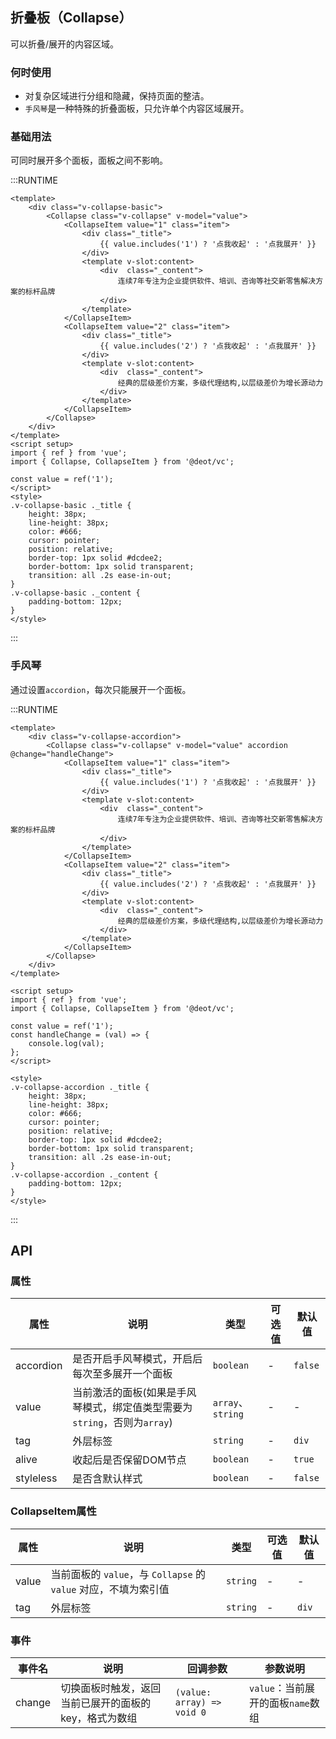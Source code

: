 ## 折叠板（Collapse）

可以折叠/展开的内容区域。

### 何时使用

- 对复杂区域进行分组和隐藏，保持页面的整洁。
- `手风琴`是一种特殊的折叠面板，只允许单个内容区域展开。

### 基础用法

可同时展开多个面板，面板之间不影响。

:::RUNTIME
```vue
<template>
	<div class="v-collapse-basic">
		<Collapse class="v-collapse" v-model="value">
			<CollapseItem value="1" class="item">
				<div class="_title">
					{{ value.includes('1') ? '点我收起' : '点我展开' }}
				</div>
				<template v-slot:content>
					<div  class="_content">
						连续7年专注为企业提供软件、培训、咨询等社交新零售解决方案的标杆品牌
					</div>
				</template>
			</CollapseItem>
			<CollapseItem value="2" class="item">
				<div class="_title">
					{{ value.includes('2') ? '点我收起' : '点我展开' }}
				</div>
				<template v-slot:content>
					<div  class="_content">
						经典的层级差价方案，多级代理结构,以层级差价为增长源动力
					</div>
				</template>
			</CollapseItem>
		</Collapse>
	</div>
</template>
<script setup>
import { ref } from 'vue';
import { Collapse, CollapseItem } from '@deot/vc';

const value = ref('1');
</script>
<style>
.v-collapse-basic ._title {
	height: 38px;
    line-height: 38px;
    color: #666;
    cursor: pointer;
    position: relative;
	border-top: 1px solid #dcdee2;
    border-bottom: 1px solid transparent;
    transition: all .2s ease-in-out;
}
.v-collapse-basic ._content {
	padding-bottom: 12px;
}
</style>
```
:::

### 手风琴

通过设置`accordion`，每次只能展开一个面板。

:::RUNTIME
```vue
<template>
	<div class="v-collapse-accordion">
		<Collapse class="v-collapse" v-model="value" accordion @change="handleChange">
			<CollapseItem value="1" class="item">
				<div class="_title">
					{{ value.includes('1') ? '点我收起' : '点我展开' }}
				</div>
				<template v-slot:content>
					<div  class="_content">
						连续7年专注为企业提供软件、培训、咨询等社交新零售解决方案的标杆品牌
					</div>
				</template>
			</CollapseItem>
			<CollapseItem value="2" class="item">
				<div class="_title">
					{{ value.includes('2') ? '点我收起' : '点我展开' }}
				</div>
				<template v-slot:content>
					<div  class="_content">
						经典的层级差价方案，多级代理结构,以层级差价为增长源动力
					</div>
				</template>
			</CollapseItem>
		</Collapse>
	</div>
</template>

<script setup>
import { ref } from 'vue';
import { Collapse, CollapseItem } from '@deot/vc';

const value = ref('1');
const handleChange = (val) => {
	console.log(val);
};
</script>

<style>
.v-collapse-accordion ._title {
	height: 38px;
    line-height: 38px;
    color: #666;
    cursor: pointer;
    position: relative;
	border-top: 1px solid #dcdee2;
    border-bottom: 1px solid transparent;
    transition: all .2s ease-in-out;
}
.v-collapse-accordion ._content {
	padding-bottom: 12px;
}
</style>
```
:::

## API

### 属性

| 属性        | 说明                                            | 类型               | 可选值 | 默认值     |
| --------- | --------------------------------------------- | ---------------- | --- | ------- |
| accordion | 是否开启手风琴模式，开启后每次至多展开一个面板                       | `boolean`        | -   | `false` |
| value     | 当前激活的面板(如果是手风琴模式，绑定值类型需要为`string`，否则为`array`) | `array`、`string` | -   | -       |
| tag       | 外层标签                                          | `string`         | -   | `div`   |
| alive     | 收起后是否保留DOM节点                                  | `boolean`        | -   | `true`  |
| styleless | 是否含默认样式                                       | `boolean`        | -   | `false` |


### CollapseItem属性

| 属性   | 说明                                            | 类型       | 可选值 | 默认值   |
| ---- | --------------------------------------------- | -------- | --- | ----- |
| value | 当前面板的 `value`，与 `Collapse` 的 `value` 对应，不填为索引值 | `string` | -   | -     |
| tag  | 外层标签                                          | `string` | -   | `div` |


### 事件

| 事件名    | 说明                            | 回调参数                       | 参数说明                    |
| ------ | ----------------------------- | -------------------------- | ----------------------- |
| change | 切换面板时触发，返回当前已展开的面板的 key，格式为数组 | `(value: array) => void 0` | `value`：当前展开的面板`name`数组 |

